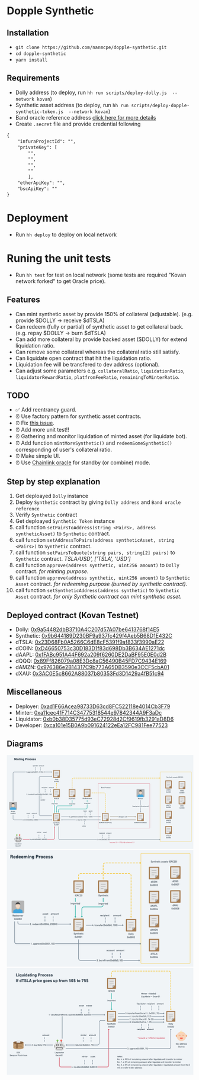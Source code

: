 # Dopple Synthetic

## Installation
- `git clone https://github.com/nanmcpe/dopple-synthetic.git`
- `cd dopple-synthetic`
- `yarn install`

## Requirements
- Dolly address (to deploy, run `hh run scripts/deploy-dolly.js  --network kovan`)
- Synthetic asset address (to deploy, run `hh run scripts/deploy-dopple-synthetic-token.js  --network kovan`)
- Band oracle reference address [click here for more details](https://docs.bandchain.org/band-standard-dataset/supported-blockchains.html)
- Create `.secret` file and provide credential following

```
{
    "infuraProjectId": "",
    "privateKey": [
        "",
        "",
        "",
        ""
        ],
    "etherApiKey": "",
    "bscApiKey": ""
}

```

# Deployment
- Run `hh deploy` to deploy on local network

# Runing the unit tests
- Run `hh test` for test on local network (some tests are required "Kovan network forked" to get Oracle price).

## Features
- Can mint synthetic asset by provide 150% of collateral (adjustable). (e.g. provide $DOLLY -> receive $dTSLA)
- Can redeem (fully or partial) of synthetic asset to get collateral back. (e.g. repay $DOLLY -> burn $dTSLA)
- Can add more collateral by provide backed asset ($DOLLY) for extend liquidation ratio.
- Can remove some collateral whereas the collateral ratio still satisfy.
- Can liquidate open contract that hit the liquidation ratio.
- Liquidation fee will be transfered to dev address (optional).
- Can adjust some parameters e.g. `collateralRatio`, `liquidationRatio`, `liquidatorRewardRatio`, `platfromFeeRatio`, `remainingToMinterRatio`.

## TODO
- ✅ Add reentrancy guard.
- ⏰ Use factory pattern for synthetic asset contracts.
- ⏰ Fix [this issue](https://github.com/nanmcpe/dopple-synthetic/issues/2).
- ⏰ Add more unit test!!
- ⏰ Gathering and monitor liquidation of minted asset (for liquidate bot).
- ⏰ Add function `mintMoreSynthetic()` and `redeemSomeSynthetic()` corresponding of user's collateral ratio.
- ⏰ Make simple UI.
- ⏰ Use [Chainlink oracle](https://docs.chain.link/docs/binance-smart-chain-addresses) for standby (or combine) mode.

## Step by step explanation
1. Get deploayed `Dolly` instance 
2. Deploy `Synthetic` contract by giving `Dolly address` and `Band oracle reference`
3. Verify `Synthetic` contract
4. Get deploayed `Synthetic Token` instance 
5. call function `setPairsToAddress(string <Pairs>, address syntheticAsset)` to `Synthetic` contract.
6. call function `setAddressToPairs(address syntheticAsset, string <Pairs>)` to `Synthetic` contract.
7. call function `setPairsToQuote(string pairs, string[2] pairs)` to `Synthetic` contract. _TSLA/USD', ['TSLA', 'USD']_
8. call function `approve(address synthetic, uint256 amount)` to `Dolly` contract. _for minting purpose._
9. call function `approve(address synthetic, uint256 amount)` to `Synthetic Asset` contract. _for redeeming purpose (burned by synthetic contract)._
10. call function `setSyntheticAddress(address synthetic)` to `Synthetic Asset` contract. _for only Synthetic contract can mint synthetic asset._

## Deployed contract (Kovan Testnet)
- Dolly: [0x9a54482dbB3710A4C207d57A07be6413768f14E5](https://kovan.etherscan.io/address/0x9a54482dbB3710A4C207d57A07be6413768f14E5#code)
- Synthetic: [0x9b644189D230BF9a937fc429f4Aeb5B68D1E432C](https://kovan.etherscan.io/address/0x9b644189D230BF9a937fc429f4Aeb5B68D1E432C#code)
- dTSLA: [0x23D68Fb0A5266C6dE8cF5391f9af833f3990aE22](https://kovan.etherscan.io/address/0x23D68Fb0A5266C6dE8cF5391f9af833f3990aE22#code)
- dCOIN: [0xD46650753c30D183D1f83d698Db3B634AE1271dc](https://kovan.etherscan.io/address/0xD46650753c30D183D1f83d698Db3B634AE1271dc#code)
- dAAPL: [0xfFABc951A44F692a209f6260DE2DaBF95E0E0d2B](https://kovan.etherscan.io/address/0xfFABc951A44F692a209f6260DE2DaBF95E0E0d2B#code)
- dQQQ: [0x89Ff826079a08E3Dc8aC56490B45FD7C9434E169](https://kovan.etherscan.io/address/0x89Ff826079a08E3Dc8aC56490B45FD7C9434E169#code)
- dAMZN: [0x976386e2B14317C9b773A65DB3590e3CCF5cbA01](https://kovan.etherscan.io/address/0x976386e2B14317C9b773A65DB3590e3CCF5cbA01#code)
- dXAU: [0x3AC0E5c8662A88037b80353Fd3D1429a4fB51c94](https://kovan.etherscan.io/address/0x3AC0E5c8662A88037b80353Fd3D1429a4fB51c94#code)

## Miscellaneous
- Deployer: [0xad1F66Acea98733D63cd8FC522118e4014Cb3F79](https://kovan.etherscan.io/address/0xad1F66Acea98733D63cd8FC522118e4014Cb3F79)
- Minter: [0xa11cec4fF714C34775318544e97842344A9F3aDc](https://kovan.etherscan.io/address/0xa11cec4fF714C34775318544e97842344A9F3aDc)
- Liquidator: [0xb0b38D35775d93eC72928d2Cf9619fb3291aD8D6](https://kovan.etherscan.io/address/0xb0b38D35775d93eC72928d2Cf9619fb3291aD8D6)
- Developer: [0xca101e15B0A9b091624122eEa12FC981Fee77523](https://kovan.etherscan.io/address/0xca101e15B0A9b091624122eEa12FC981Fee77523)

## Diagrams
![](https://raw.githubusercontent.com/nanmcpe/dopple-synthetic/main/diagrams/Minting.png)
![](https://raw.githubusercontent.com/nanmcpe/dopple-synthetic/main/diagrams/Redeeming.png)
![](https://raw.githubusercontent.com/nanmcpe/dopple-synthetic/main/diagrams/Liquidating.png)
